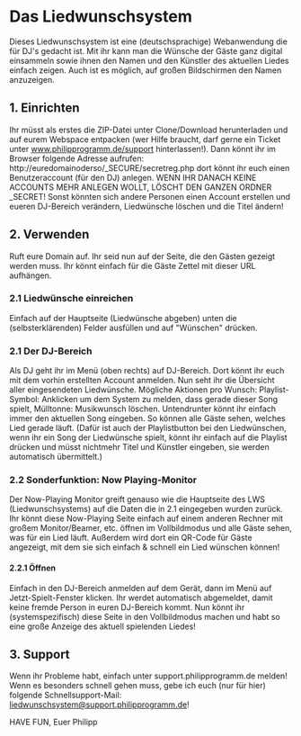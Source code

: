 # Das Liedwunschsystem

Dieses Liedwunschsystem ist eine (deutschsprachige) Webanwendung die für DJ's gedacht ist. Mit ihr kann man die Wünsche der Gäste ganz digital einsammeln sowie ihnen den Namen und den Künstler des aktuellen Liedes einfach zeigen. Auch ist es möglich, auf großen Bildschirmen den Namen anzuzeigen.

## 1. Einrichten
Ihr müsst als erstes die ZIP-Datei unter Clone/Download herunterladen und auf eurem Webspace entpacken (wer Hilfe braucht, darf gerne ein Ticket unter www.philipprogramm.de/support hinterlassen!). Dann könnt ihr im Browser folgende Adresse aufrufen: http://euredomainoderso/_SECURE/secretreg.php dort könnt ihr euch einen Benutzeraccount (für den DJ) anlegen.
WENN IHR DANACH KEINE ACCOUNTS MEHR ANLEGEN WOLLT, LÖSCHT DEN GANZEN ORDNER _SECRET! Sonst könnten sich andere Personen einen Account erstellen und eueren DJ-Bereich verändern, Liedwünsche löschen und die Titel ändern!

## 2. Verwenden
Ruft eure Domain auf. Ihr seid nun auf der Seite, die den Gästen gezeigt werden muss. Ihr könnt einfach für die Gäste Zettel mit dieser URL aufhängen.

### 2.1 Liedwünsche einreichen
Einfach auf der Hauptseite (Liedwünsche abgeben) unten die (selbsterklärenden) Felder ausfüllen und auf "Wünschen" drücken.

### 2.1 Der DJ-Bereich
Als DJ geht ihr im Menü (oben rechts) auf DJ-Bereich. Dort könnt ihr euch mit dem vorhin erstellten Account anmelden. Nun seht ihr die Übersicht aller eingesendeten Liedwünsche. Mögliche Aktionen pro Wunsch: Playlist-Symbol: Anklicken um dem System zu melden, dass gerade dieser Song spielt, Mülltonne: Musikwunsch löschen.
Untendrunter könnt ihr einfach immer den aktuellen Song eingeben. So können alle Gäste sehen, welches Lied gerade läuft. (Dafür ist auch der Playlistbutton bei den Liedwünschen, wenn ihr ein Song der Liedwünsche spielt, könnt ihr einfach auf die Playlist drücken und müsst nichtmehr Titel und Künstler eingeben, sie werden automatisch übermittelt.)

### 2.2 Sonderfunktion: Now Playing-Monitor
Der Now-Playing Monitor greift genauso wie die Hauptseite des LWS (Liedwunschsystems) auf die Daten die in 2.1 eingegeben wurden zurück. Ihr könnt diese Now-Playing Seite einfach auf einem anderen Rechner mit großem Monitor/Beamer, etc. öffnen im Vollbildmodus und alle Gäste sehen, was für ein Lied läuft. Außerdem wird dort ein QR-Code für Gäste angezeigt, mit dem sie sich einfach & schnell ein Lied wünschen können!
#### 2.2.1 Öffnen
Einfach in den DJ-Bereich anmelden auf dem Gerät, dann im Menü auf Jetzt-Spielt-Fenster klicken. Ihr werdet automatisch abgemeldet, damit keine fremde Person in euren DJ-Bereich kommt. Nun könnt ihr (systemspezifisch) diese Seite in den Vollbildmodus machen und habt so eine große Anzeige des aktuell spielenden Liedes!

## 3. Support
Wenn ihr Probleme habt, einfach unter support.philipprogramm.de melden! Wenn es besonders schnell gehen muss, gebe ich euch (nur für hier) folgende Schnellsupport-Mail: liedwunschsystem@support.philipprogramm.de!

HAVE FUN,
Euer Philipp




